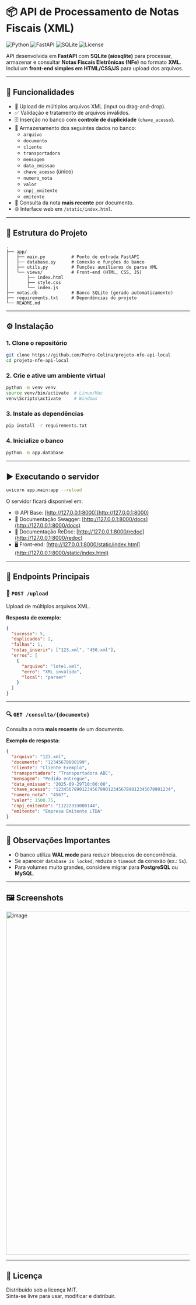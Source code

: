 # 📦 API de Processamento de Notas Fiscais (XML)

![Python](https://img.shields.io/badge/Python-3.11%2B-blue)
![FastAPI](https://img.shields.io/badge/FastAPI-0.115%2B-009688)
![SQLite](https://img.shields.io/badge/SQLite-3-lightgrey)
![License](https://img.shields.io/badge/license-MIT-green)

API desenvolvida em **FastAPI** com **SQLite (aiosqlite)** para processar, armazenar e consultar **Notas Fiscais Eletrônicas (NFe)** no formato **XML**.  
Inclui um **front-end simples em HTML/CSS/JS** para upload dos arquivos.

---

## 🚀 Funcionalidades

- 📂 Upload de múltiplos arquivos XML (input ou drag-and-drop).
- ✅ Validação e tratamento de arquivos inválidos.
- 🗄️ Inserção no banco com **controle de duplicidade** (`chave_acesso`).
- 💾 Armazenamento dos seguintes dados no banco:
  - `arquivo`
  - `documento`
  - `cliente`
  - `transportadora`
  - `mensagem`
  - `data_emissao`
  - `chave_acesso` (único)
  - `numero_nota`
  - `valor`
  - `cnpj_emitente`
  - `emitente`
- 🔎 Consulta da nota **mais recente** por documento.
- 🌐 Interface web em `/static/index.html`.

---

## 📂 Estrutura do Projeto

```
.
├── app/
│   ├── main.py          # Ponto de entrada FastAPI
│   ├── database.py      # Conexão e funções do banco
│   ├── utils.py         # Funções auxiliares de parse XML
│   └── views/           # Front-end (HTML, CSS, JS)
│       ├── index.html
│       ├── style.css
│       └── index.js
├── notas.db             # Banco SQLite (gerado automaticamente)
├── requirements.txt     # Dependências do projeto
└── README.md
```

---

## ⚙️ Instalação

### 1. Clone o repositório

```bash
git clone https://github.com/Pedro-Colina/projeto-nfe-api-local
cd projeto-nfe-api-local
```

### 2. Crie e ative um ambiente virtual

```bash
python -m venv venv
source venv/bin/activate  # Linux/Mac
venv\Scripts\activate     # Windows
```

### 3. Instale as dependências

```bash
pip install -r requirements.txt
```

### 4. Inicialize o banco

```bash
python -m app.database
```

---

## ▶️ Executando o servidor

```bash
uvicorn app.main:app --reload
```

O servidor ficará disponível em:

- 🌐 API Base: [http://127.0.0.1:8000](http://127.0.0.1:8000)
- 📑 Documentação Swagger: [http://127.0.0.1:8000/docs](http://127.0.0.1:8000/docs)
- 📘 Documentação ReDoc: [http://127.0.0.1:8000/redoc](http://127.0.0.1:8000/redoc)
- 🖥️ Front-end: [http://127.0.0.1:8000/static/index.html](http://127.0.0.1:8000/static/index.html)

---

## 📑 Endpoints Principais

### 🔼 `POST /upload`

Upload de múltiplos arquivos XML.

**Resposta de exemplo:**

```json
{
  "sucesso": 5,
  "duplicados": 2,
  "falhas": 1,
  "notas_inserir": ["123.xml", "456.xml"],
  "erros": [
    {
      "arquivo": "lote1.xml",
      "erro": "XML inválido",
      "local": "parser"
    }
  ]
}
```

---

### 🔍 `GET /consulta/{documento}`

Consulta a nota **mais recente** de um documento.

**Exemplo de resposta:**

```json
{
  "arquivo": "123.xml",
  "documento": "12345678000199",
  "cliente": "Cliente Exemplo",
  "transportadora": "Transportadora ABC",
  "mensagem": "Pedido entregue",
  "data_emissao": "2025-09-29T10:00:00",
  "chave_acesso": "12345678901234567890123456789012345678901234",
  "numero_nota": "4567",
  "valor": 1500.75,
  "cnpj_emitente": "11222333000144",
  "emitente": "Empresa Emitente LTDA"
}
```

---

## 📌 Observações Importantes

- O banco utiliza **WAL mode** para reduzir bloqueios de concorrência.
- Se aparecer `database is locked`, reduza o `timeout` da conexão (ex.: `5s`).
- Para volumes muito grandes, considere migrar para **PostgreSQL** ou **MySQL**.

---

## 🖼️ Screenshots

<img width="1880" height="938" alt="image" src="https://github.com/user-attachments/assets/0980fe25-4fcf-4130-948b-e2c5e70ba30e" />


---

## 📜 Licença

Distribuído sob a licença MIT.  
Sinta-se livre para usar, modificar e distribuir.
